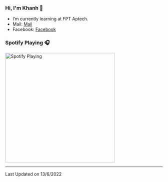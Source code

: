 ### Hi, I'm Khanh 👋
- I’m currently learning at FPT Aptech.
- Mail: [Mail]
- Facebook: [Facebook]
### Spotify Playing 🎧
[<img src="https://cdn.discordapp.com/attachments/868237013076279297/985607518657052722/IMG_20220529_211907.jpg" alt="Spotify Playing" width="350" />](https://open.spotify.com/track/1WCAkmmTM06in2ojuQ9CK5?si=c4c57382a09241f5)

---

Last Updated on 13/6/2022

[Facebook]: https://fb.me/271.hnahkna
[Mail]: <a href="mailto:lehuynhankhanh89@gmail.com" /a>

